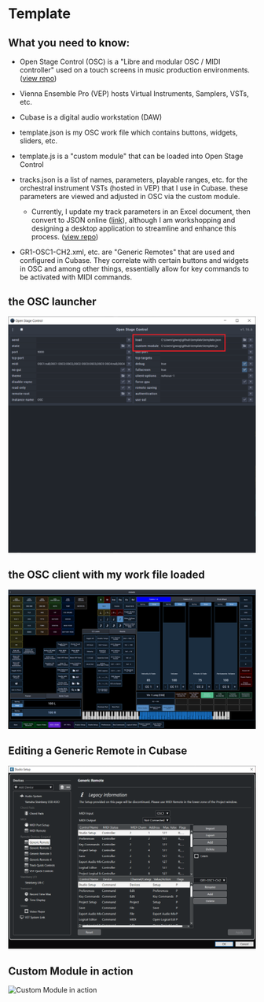# Template
## What you need to know:

- Open Stage Control (OSC) is a "Libre and modular OSC / MIDI controller" used on a touch screens in music production environments. ([view repo](https://github.com/jean-emmanuel/open-stage-control.git))

- Vienna Ensemble Pro (VEP) hosts Virtual Instruments, Samplers, VSTs, etc.

- Cubase is a digital audio workstation (DAW)

- template.json is my OSC work file which contains buttons, widgets, sliders, etc.

- template.js is a "custom module" that can be loaded into Open Stage Control

- tracks.json is a list of names, parameters, playable ranges, etc. for the orchestral instrument VSTs (hosted in VEP) that I use in Cubase. these parameters are viewed and adjusted in OSC via the custom module.
    - Currently, I update my track parameters in an Excel document, then convert to JSON online ([link](https://www.convertcsv.com/csv-to-json.htm)), although I am workshopping and designing a desktop application to streamline and enhance this process. ([view repo](https://github.com/jpwogaman/template-manager.git))

- GR1-OSC1-CH2.xml, etc. are "Generic Remotes" that are used and configured in Cubase. They correlate with certain buttons and widgets in OSC and among other things, essentially allow for key commands to be activated with MIDI commands.

## the OSC launcher
![the OSC launcher](./Images/osc-launcher.png)

## the OSC client with my work file loaded
![the OSC client with my work file loaded](./Images/template.png)

## Editing a Generic Remote in Cubase
![Editing a Generic Remote in Cubase](./Images/GR1-OSC1-CH2.png)

## Custom Module in action
![Custom Module in action](./Images/custom-module-in-action.gif)
